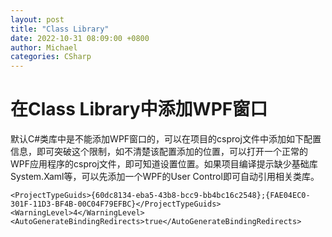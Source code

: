 ```yaml
---
layout: post
title: "Class Library"
date: 2022-10-31 08:09:00 +0800
author: Michael
categories: CSharp
---
```


# 在Class Library中添加WPF窗口
默认C#类库中是不能添加WPF窗口的，可以在项目的csproj文件中添加如下配置信息，即可突破这个限制，如不清楚该配置添加的位置，可以打开一个正常的WPF应用程序的csproj文件，即可知道设置位置。如果项目编译提示缺少基础库System.Xaml等，可以先添加一个WPF的User Control即可自动引用相关类库。  

	<ProjectTypeGuids>{60dc8134-eba5-43b8-bcc9-bb4bc16c2548};{FAE04EC0-301F-11D3-BF4B-00C04F79EFBC}</ProjectTypeGuids>
    <WarningLevel>4</WarningLevel>
    <AutoGenerateBindingRedirects>true</AutoGenerateBindingRedirects>

